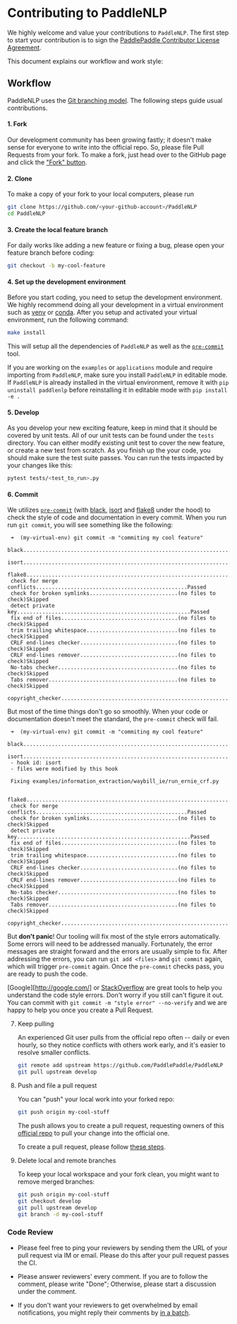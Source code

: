 # Contributing to PaddleNLP

We highly welcome and value your contributions to `PaddleNLP`. The first step to start your contribution is to sign the [PaddlePaddle Contributor License Agreement](https://cla-assistant.io/PaddlePaddle/PaddleNLP).

This document explains our workflow and work style:

## Workflow

PaddleNLP uses the [Git branching model](http://nvie.com/posts/a-successful-git-branching-model/).  The following steps guide usual contributions.

#### 1. Fork

   Our development community has been growing fastly; it doesn't make sense for everyone to write into the official repo.  So, please file Pull Requests from your fork.  To make a fork,  just head over to the GitHub page and click the ["Fork" button](https://help.github.com/articles/fork-a-repo/).

#### 2. Clone

   To make a copy of your fork to your local computers, please run

   ```bash
   git clone https://github.com/<your-github-account>/PaddleNLP
   cd PaddleNLP
   ```

#### 3. Create the local feature branch

   For daily works like adding a new feature or fixing a bug, please open your feature branch before coding:

   ```bash
   git checkout -b my-cool-feature
   ```

#### 4. Set up the development environment

   Before you start coding, you need to setup the development environment. We highly recommend doing all your development in a virtual environment such as
   [venv](https://docs.python.org/3/library/venv.html) or [conda](https://docs.conda.io/en/latest/). After you setup and activated your virtual environment,
   run the following command:

   ```bash
   make install
   ```

   This will setup all the dependencies of `PaddleNLP` as well as the [`pre-commit`](http://pre-commit.com/) tool.

   If you are working on the `examples` or `applications` module and require importing from `PaddleNLP`, make sure you install `PaddleNLP` in editable mode.
   If `PaddleNLP` is already installed in the virtual environment, remove it with `pip uninstall paddlenlp` before reinstalling it in editable mode with
   `pip install -e .`

#### 5. Develop

   As you develop your new exciting feature, keep in mind that it should be covered by unit tests. All of our unit tests can be found under the `tests` directory.
   You can either modify existing unit test to cover the new feature, or create a new test from scratch.
   As you finish up the your code, you should make sure the test suite passes. You can run the tests impacted by your changes like this:

   ```bash
   pytest tests/<test_to_run>.py
   ```

#### 6. Commit

   We utilizes [`pre-commit`](http://pre-commit.com/) (with [black](https://black.readthedocs.io/en/stable/), [isort](https://pycqa.github.io/isort/) and
   [flake8](https://flake8.pycqa.org/en/latest/) under the hood) to check the style of code and documentation in every commit. When you run run `git commit`, you will see
   something like the following:

   ```
    ➜  (my-virtual-env) git commit -m "commiting my cool feature"
    black....................................................................Passed
    isort....................................................................Passed
    flake8...................................................................Passed
    check for merge conflicts................................................Passed
    check for broken symlinks............................(no files to check)Skipped
    detect private key.......................................................Passed
    fix end of files.....................................(no files to check)Skipped
    trim trailing whitespace.............................(no files to check)Skipped
    CRLF end-lines checker...............................(no files to check)Skipped
    CRLF end-lines remover...............................(no files to check)Skipped
    No-tabs checker......................................(no files to check)Skipped
    Tabs remover.........................................(no files to check)Skipped
    copyright_checker........................................................Passed
   ```

   But most of the time things don't go so smoothly. When your code or documentation doesn't meet the standard, the `pre-commit` check will fail.
   ```
    ➜  (my-virtual-env) git commit -m "commiting my cool feature"
    black....................................................................Passed
    isort....................................................................Failed
    - hook id: isort
    - files were modified by this hook

    Fixing examples/information_extraction/waybill_ie/run_ernie_crf.py

    flake8...................................................................Passed
    check for merge conflicts................................................Passed
    check for broken symlinks............................(no files to check)Skipped
    detect private key.......................................................Passed
    fix end of files.....................................(no files to check)Skipped
    trim trailing whitespace.............................(no files to check)Skipped
    CRLF end-lines checker...............................(no files to check)Skipped
    CRLF end-lines remover...............................(no files to check)Skipped
    No-tabs checker......................................(no files to check)Skipped
    Tabs remover.........................................(no files to check)Skipped
    copyright_checker........................................................Passed
   ```

   But **don't panic**!
   Our tooling will fix most of the style errors automatically. Some errors will need to be addressed manually. Fortunately, the error messages are straight forward and
   the errors are usually simple to fix. After addressing the errors, you can run `git add <files>` and `git commit` again, which will trigger `pre-commit` again.
   Once the `pre-commit` checks pass, you are ready to push the code.

   [Google][http://google.com/] or [StackOverflow](https://stackoverflow.com/) are great tools to help you understand the code style errors.
   Don't worry if you still can't figure it out. You can commit with `git commit -m "style error" --no-verify` and we are happy to help you once you create a Pull Request.

7. Keep pulling

   An experienced Git user pulls from the official repo often -- daily or even hourly, so they notice conflicts with others work early, and it's easier to resolve smaller conflicts.

   ```bash
   git remote add upstream https://github.com/PaddlePaddle/PaddleNLP
   git pull upstream develop
   ```

8. Push and file a pull request

   You can "push" your local work into your forked repo:

   ```bash
   git push origin my-cool-stuff
   ```

   The push allows you to create a pull request, requesting owners of this [official repo](https://github.com/PaddlePaddle/PaddleNLP) to pull your change into the official one.

   To create a pull request, please follow [these steps](https://help.github.com/articles/creating-a-pull-request/).

9. Delete local and remote branches

   To keep your local workspace and your fork clean, you might want to remove merged branches:

   ```bash
   git push origin my-cool-stuff
   git checkout develop
   git pull upstream develop
   git branch -d my-cool-stuff
   ```

### Code Review

-  Please feel free to ping your reviewers by sending them the URL of your pull request via IM or email.  Please do this after your pull request passes the CI.

- Please answer reviewers' every comment.  If you are to follow the comment, please write "Done"; Otherwise, please start a discussion under the comment.

- If you don't want your reviewers to get overwhelmed by email notifications, you might reply their comments by [in a batch](https://help.github.com/articles/reviewing-proposed-changes-in-a-pull-request/).
